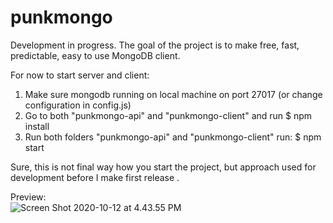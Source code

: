 # punkmongo

Development in progress.
The goal of the project is to make free, fast, predictable, easy to use MongoDB client.

For now to start server and client:
1) Make sure mongodb running on local machine on port 27017 (or change configuration in config.js)
2) Go to both "punkmongo-api" and "punkmongo-client" and run 
$ npm install
3) Run both folders "punkmongo-api" and "punkmongo-client" run:
$ npm start

Sure, this is not final way how you start the project, but approach used for development before I make first release .

Preview:  
![Screen Shot 2020-10-12 at 4.43.55 PM](https://user-images.githubusercontent.com/109203/95731940-5120a680-0caa-11eb-82a8-d71456e5de42.png)

